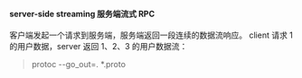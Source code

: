 #### server-side streaming 服务端流式 RPC
     
客户端发起一个请求到服务端，服务端返回一段连续的数据流响应。
client 请求 1 的用户数据，server 返回 1、2、3 的用户数据流：


> protoc --go_out=. *.proto